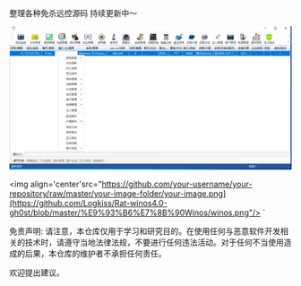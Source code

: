 整理各种免杀远控源码
持续更新中～

![Winos](银狐Winos/winos.png)

  <img align='center'src="https://github.com/your-username/your-repository/raw/master/your-image-folder/your-image.png](https://github.com/Logkiss/Rat-winos4.0-gh0st/blob/master/%E9%93%B6%E7%8B%90Winos/winos.png"/> `



























     





免责声明: 请注意，本仓库仅用于学习和研究目的。在使用任何与恶意软件开发相关的技术时，请遵守当地法律法规，不要进行任何违法活动。对于任何不当使用造成的后果，本仓库的维护者不承担任何责任。

欢迎提出建议。
